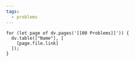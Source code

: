```yaml
---
tags:
  - problems
---
```

```dataviewjs
for (let page of dv.pages('[[00 Problems]]')) {
  dv.table(["Name"], [
    [page.file.link]
  ]);
}

```
